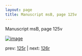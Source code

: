 ```yaml
---
layout: page
title: Manuscript msB, page 125v
---
```


Manuscript msB, page 125v

[![image](http://www.homermultitext.org/iipsrv?OBJ=IIP,1.0&FIF=/project/homer/pyramidal/deepzoom/hmt/vbbifolio/v1/vb_125v_126r.tif&WID=100&CVT=JPEG)](http://www.homermultitext.org/ict2/?urn=urn:cite2:hmt:vbbifolio.v1:vb_125v_126r)

prev:  [125r](../125r) | next:  [126r](../126r)

